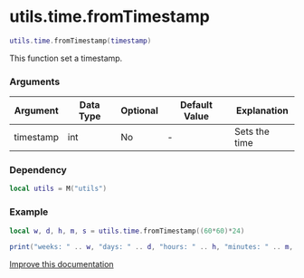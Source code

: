# utils.time.fromTimestamp

```lua
utils.time.fromTimestamp(timestamp)
```
This function set a timestamp.

### Arguments
| Argument      | Data Type | Optional | Default Value | Explanation |
|---------------|-----------|----------|---------------|-------------|
| timestamp | int | No | - | Sets the time |

### Dependency
```lua
local utils = M("utils")
```

### Example
```lua
local w, d, h, m, s = utils.time.fromTimestamp((60*60)*24)

print("weeks: " .. w, "days: " .. d, "hours: " .. h, "minutes: " .. m, "seconds: " .. s) -- Returns weeks: 0 days: 1 hours: 0 minutes: 0 seconds: 0
```

[Improve this documentation](https://github.com/esx-framework/esx-framework.github.io/blob/development/docs/es_extended2/common/functions/time/fromtimestamp.md)